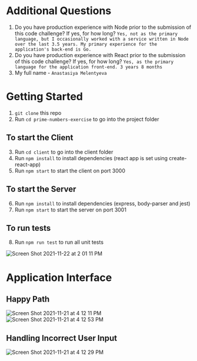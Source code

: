 # Additional Questions

1. Do you have production experience with Node prior to the submission of this code challenge? If yes, for how long? `Yes, not as the primary language, but I occasionally worked with a service written in Node over the last 3.5 years. My primary experience for the application's back-end is Go.`
2. Do you have production experience with React prior to the submission of this code challenge? If yes, for how long? `Yes, as the primary language for the application front-end. 3 years 8 months`
3. My full name - `Anastasiya Melentyeva`

# Getting Started

1. `git clone` this repo
2. Run `cd prime-numbers-exercise` to go into the project folder

## To start the Client

3. Run `cd client` to go into the client folder
4. Run `npm install` to install dependencies (react app is set using create-react-app)
5. Run `npm start` to start the client on port 3000

## To start the Server

6. Run `npm install` to install dependencies (express, body-parser and jest)
7. Run `npm start` to start the server on port 3001

## To run tests

8. Run `npm run test` to run all unit tests

![Screen Shot 2021-11-22 at 2 01 11 PM](https://user-images.githubusercontent.com/20029421/142920847-04e585fd-1005-4457-a02f-f4291564c461.png)


# Application Interface

## Happy Path
![Screen Shot 2021-11-21 at 4 12 11 PM](https://user-images.githubusercontent.com/20029421/142920953-d7ebf83c-484f-47b8-885b-5f766dfa213d.png)
![Screen Shot 2021-11-21 at 4 12 53 PM](https://user-images.githubusercontent.com/20029421/142920973-bea32c71-3e28-4b04-a58e-5b2234b14037.png)

## Handling Incorrect User Input
![Screen Shot 2021-11-21 at 4 12 29 PM](https://user-images.githubusercontent.com/20029421/142920968-f6c95e17-2d4a-4b1b-8e3a-dd41214bd757.png)
